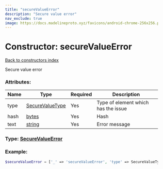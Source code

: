```yaml
---
title: "secureValueError"
description: "Secure value error"
nav_exclude: true
image: https://docs.madelineproto.xyz/favicons/android-chrome-256x256.png
---
```

# Constructor: secureValueError  
[Back to constructors index](/API_docs/constructors/index.md)



Secure value error

### Attributes:

| Name     |    Type       | Required | Description |
|----------|---------------|----------|-------------|
|type|[SecureValueType](/API_docs/types/SecureValueType.md) | Yes|Type of element which has the issue|
|hash|[bytes](/API_docs/types/bytes.md) | Yes|Hash|
|text|[string](/API_docs/types/string.md) | Yes|Error message|



### Type: [SecureValueError](/API_docs/types/SecureValueError.md)


### Example:

```php
$secureValueError = ['_' => 'secureValueError', 'type' => SecureValueType, 'hash' => 'bytes', 'text' => 'string'];
```  
